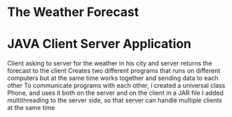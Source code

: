 # The Weather Forecast
# JAVA Client Server Application

Client asking to server for the weather in his city and server returns the forecast to the client
Creates two different programs that runs on different computers but at the same time works together and sending data to each other
To communicate programs with each other, i created a universal class Phone, and uses it both on the server and on the client in a JAR file
I added multithreading to the server side, so that server can handle multiple clients at the same time
